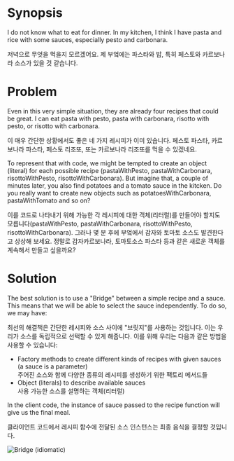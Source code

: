 # Synopsis

I do not know what to eat for dinner. In my kitchen, I think I have pasta and rice with some sauces, especially pesto and carbonara.

저녁으로 무엇을 먹을지 모르겠어요. 제 부엌에는 파스타와 밥, 특히 페스토와 카르보나라 소스가 있을 것 같습니다.

# Problem

Even in this very simple situation, they are already four recipes that could be great. I can eat pasta with pesto, pasta with carbonara, risotto with pesto, or risotto with carbonara.

이 매우 간단한 상황에서도 좋은 네 가지 레시피가 이미 있습니다. 페스토 파스타, 카르보나라 파스타, 페스토 리조또, 또는 카르보나라 리조또를 먹을 수 있겠네요.

To represent that with code, we might be tempted to create an object (literal) for each possible recipe (pastaWithPesto, pastaWithCarbonara, risottoWithPesto, risottoWithCarbonara). But imagine that, a couple of minutes later, you also find potatoes and a tomato sauce in the kitcken. Do you really want to create new objects such as potatoesWithCarbonara, pastaWithTomato and so on?

이를 코드로 나타내기 위해 가능한 각 레시피에 대한 객체(리터럴)를 만들어야 할지도 모릅니다(pastaWithPesto, pastaWithCarbonara, risottoWithPesto, risottoWithCarbonara). 그러나 몇 분 후에 부엌에서 감자와 토마토 소스도 발견한다고 상상해 보세요. 정말로 감자카르보나라, 토마토소스 파스타 등과 같은 새로운 객체를 계속해서 만들고 싶을까요?

# Solution

The best solution is to use a "Bridge" between a simple recipe and a sauce. This means that we will be able to select the sauce independently. To do so, we may have:

최선의 해결책은 간단한 레시피와 소스 사이에 "브릿지"를 사용하는 것입니다. 이는 우리가 소스를 독립적으로 선택할 수 있게 해줍니다. 이를 위해 우리는 다음과 같은 방법을 사용할 수 있습니다:

  * Factory methods to create different kinds of recipes with given sauces (a sauce is a parameter)  
    주어진 소스와 함께 다양한 종류의 레시피를 생성하기 위한 팩토리 메서드들  
  * Object (literals) to describe available sauces  
    사용 가능한 소스를 설명하는 객체(리터럴)

In the client code, the instance of sauce passed to the recipe function will give us the final meal.

클라이언트 코드에서 레시피 함수에 전달된 소스 인스턴스는 최종 음식을 결정할 것입니다.

![Bridge (idiomatic)](Bridge.png)
